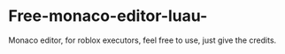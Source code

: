 # Free-monaco-editor-luau-
Monaco editor, for roblox executors, feel free to use, just give the credits.
